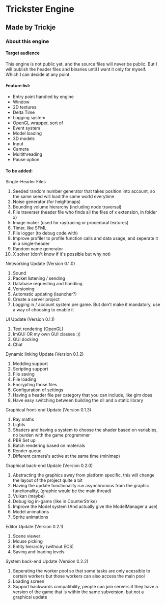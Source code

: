 # Trickster Engine
## Made by Trickje

### About this engine
#### Target audience
This engine is not public yet, and the source files will never be public.
But I will publish the header files and binaries until I want it only for myself.
Which I can decide at any point.


#### Feature list:
- Entry point handled by engine
- Window
- 2D textures
- Delta Time
- Logging system
- OpenGL wrapper, sort of
- Event system
- Model loading
- 3D models
- Input
- Camera
- Multithreading
- Pause option


#### To be added:
Single-Header Files
1. Seeded random number generator that takes position into account, so the same seed will load the same world everytime
1. Noise generator (for heightmaps)
1. Bounding volume hierarchy (including node traversal)
1. File traverser (header file who finds all the files of x extension, in folder x)
1. Image maker (used for raytracing or procedural textures)
1. Timer, like SFML
1. File logger (to debug code with)
1. Improve profiler to profile function calls and data usage, and seperate it in a single-header
1. Random name generator
1. X solver (don't know if it's possible but why not)



Networking Update               (Version 0.1.0)
1. Sound
1. Packet listening / sending
1. Database requesting and handling
1. Versioning
1. Automatic updating (launcher?)
1. Create a server project
1. Logging in / account system per game. But don't make it mandatory, use a way of choosing to enable it

UI Update                       (Version 0.1.1)
1. Text rendering (OpenGL)
1. ImGUI OR my own GUI classes :))
1. GUI docking
1. Chat

Dynamic linking Update          (Version 0.1.2)
1. Modding support
1. Scripting support
1. File saving
1. File loading
1. Encrypting those files
1. Configuration of settings
1. Having a header file per category that you can include, like glm does
1. Have easy switching between building the dll and a static library

Graphical front-end Update      (Version 0.1.3)
1. Ray maths
1. Lights
1. Shaders and having a system to choose the shader based on variables, no burden with the game programmer
1. PBR Set up
1. Batch rendering based on materials
1. Render queue
1. Different camera's active at the same time (minimap)

Graphical back-end Update       (Version 0.2.0)
1. Abstracting the graphics away from platform specific, this will change the layout of  the project quite a bit
1. Having the update functionality run asynchronous from the graphic funcitonality, (graphic would be the main thread)
1. Vulkan (maybe)
1. Debug log in-game (like in CounterStrike)
1. Improve the Model system (And actually give the ModelManager a use)
1. Model animations
1. Sprite animations

Editor Update                   (Version 0.2.1)
1. Scene viewer
1. Mouse picking
1. Entity hierarchy (without ECS)
1. Saving and loading levels

System back-end Update          (Version 0.2.2)
1. Seperating the worker pool so that some tasks are only acessible to certain workers but those workers can also access the main pool
1. Loading screen
1. Support backwards compatibility, people can join servers if they have a version of the game that is within the same subversion, but not a graphical update


